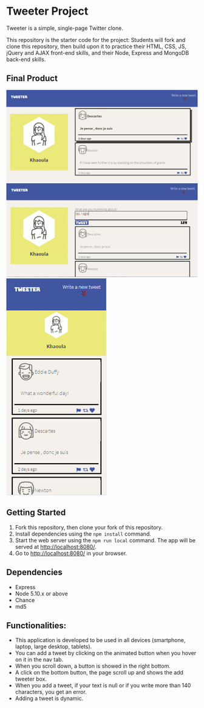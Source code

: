 # Tweeter Project

Tweeter is a simple, single-page Twitter clone.

This repository is the starter code for the project: Students will fork and clone this repository, then build upon it to practice their HTML, CSS, JS, jQuery and AJAX front-end skills, and their Node, Express and MongoDB back-end skills.

## Final Product

!["My tweet page, shows the existing tweets"](https://github.com/khaoulamouanniss/tweeter/blob/master/docs/tweets.png?raw=true)
!["Creating a new tweet"](https://github.com/khaoulamouanniss/tweeter/blob/master/docs/new-tweet.png?raw=true)
!["The tweet app on a smartphone"](https://github.com/khaoulamouanniss/tweeter/blob/master/docs/smartphone-tweet.png?raw=true)


## Getting Started

1. Fork this repository, then clone your fork of this repository.
2. Install dependencies using the `npm install` command.
3. Start the web server using the `npm run local` command. The app will be served at <http://localhost:8080/>.
4. Go to <http://localhost:8080/> in your browser.

## Dependencies

- Express
- Node 5.10.x or above
- Chance
- md5

## Functionalities:

- This application is developed to be used in all devices (smartphone, laptop, large desktop, tablets).
- You can add a tweet by clicking on the animated button when you hover on it in the nav tab.
- When you scroll down, a button is showed in the right bottom.
- A click on the bottom button, the page scroll up and shows the add tweeter box.
- When you add a tweet, if your text is null or if you write more than 140 characters, you get an error.
- Adding a tweet is dynamic.
